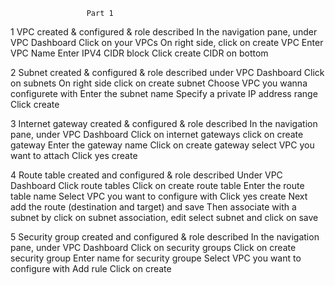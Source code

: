                      Part 1
                     
1 VPC created & configured & role described
        In the navigation pane, under VPC Dashboard
        Click on your VPCs 
        On right side, click on create VPC 
        Enter VPC Name 
        Enter IPV4 CIDR block
        Click create CIDR on bottom 
        
2 Subnet created & configured & role described
        under VPC Dashboard
        Click on subnets
        On right side click on create subnet
        Choose VPC you wanna configurete with 
        Enter the subnet name 
        Specify a private IP address range
        Click create
        
3 Internet gateway created & configured & role described
        In the navigation pane, under VPC Dashboard
        Click on internet gateways 
        click on create gateway 
        Enter the gateway name
        Click on create gateway
        select VPC you want to attach 
        Click yes create
        
4 Route table created and configured & role described
        Under  VPC Dashboard
        Click route tables
        Click on create route table
        Enter the route table name
        Select VPC you want to configure with
        Click yes create
        Next  add the route (destination and target) and save 
        Then associate with a subnet by click on subnet association, edit select subnet and click on save  
        
5 Security group created and configured & role described
       In the navigation pane, under VPC Dashboard
       Click on security groups
       Click on create security group
       Enter name for security groupe
       Select VPC you want to configure with
       Add rule 
       Click on create

